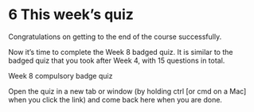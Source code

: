 # 6 This week’s quiz


Congratulations on getting to the end of the course successfully.

Now it’s time to complete the Week 8 badged quiz. It is similar to the badged quiz that you took after Week 4, with 15 questions in total.

Week 8 compulsory badge quiz

Open the quiz in a new tab or window (by holding ctrl [or cmd on a Mac] when you click the link) and come back here when you are done.

